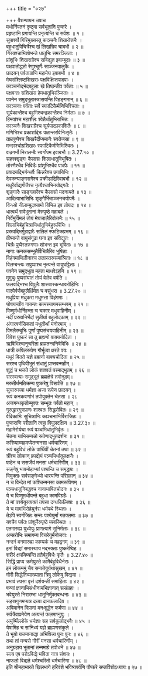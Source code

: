 +++
title = "०२७"

+++
वैशम्पायन उवाच  
मधोर्निपतनं दृष्ट्वा सर्वभूतानि पुष्करे ।  
प्रहृष्टानि प्रगायन्ति प्रनृत्यन्ति च सर्वशः ॥ १ ॥  
सुपार्श्वो गिरिमुख्यस्तु काञ्चनैः शिखरोत्तमैः ।  
बहुधातुविचित्रैश्च खं लिखन्निव चाबभौ ॥ २ ॥  
गिरयश्चाभिशोभन्ते धातुभिः समरञ्जिताः ।  
प्रांशुभिः शिखराग्रैश्च सविद्युत इवाम्बुदाः ॥ ३ ॥  
पक्षवातोद्धतो रेणुश्चूर्णैः साञ्जनवालुकैः ।  
छादयन् पर्वताग्राणि महामेघ इवाबभौ ॥ ४ ॥  
मेघसंश्लिष्टशिखराः पक्षविक्षिप्तपादपाः ।  
काञ्चनोद्भेदबहुलाः खे तिष्ठन्तीव पर्वताः ॥ ५ ॥  
पक्षवन्तः सशिखरा हेमधातुभिरञ्जिताः ।  
पवनेन समुद्भूतास्त्रासयन्ति विहङ्गमान् ॥ ६ ॥  
काञ्चनाः पर्वताः सर्वे स्फाटिकैर्मणिभिश्चिताः ।  
सूर्यकान्तैश्च बहुभिश्चन्द्रकान्तैश्च निर्मलाः ॥ ७ ॥  
हिमवांश्च महाशैलः श्वेतैर्धातुभिराचितः ।  
काञ्चनैः शिखराग्रैश्च सूर्यपादप्रकाशितैः ॥ ८ ॥  
मणिभिश्च प्रकाशद्भिः पक्षान्तरविनिःसृतैः ।  
ताम्रपुष्पैश्च शिखरैर्दीप्यमानैः स्वतेजसा ॥ ९ ॥  
मन्दरश्चोग्रशिखरः स्फाटिकैर्मणिभिश्चितः ।  
वज्रगर्भो निरालम्बैः स्वर्गोपम इवाबभौ ॥ 3.27.१० ॥  
सहस्रशृङ्गः कैलासः शिलाधातुविभूषितः ।  
तोरणैश्चैव निबिडैः प्रांशुभिश्चैव पादपैः ॥ ११ ॥  
प्रवादयद्भिर्गन्धर्वैः किन्नरैश्च प्रगायिभिः ।  
देवकन्याङ्गरागैश्च प्रक्रीडाद्रिरिवाबभौ ॥ १२ ॥  
मधुरैर्वाद्यगीतैश्च नृत्यैश्चाभिनयोद्गतैः ।  
शृङ्गारैः साङ्गहारैश्च कैलासो मदनायते ॥ १३ ॥  
आदित्याभासिभिः शृङ्गैर्भिन्नाञ्जनचयोपमैः ।  
विन्ध्यो नीलाम्बुदश्यामो विभिन्न इव तोयदः ॥ १४ ॥  
धात्वर्थं सर्वभूतानां मेरुपृष्ठे महाबले ।  
निर्वेमुर्विमलं तोयं मेघजालैरिवोत्तमैः ॥ १५ ॥  
शिलाभिर्बहुचित्राभिर्धातुभिर्बहुरूपिभिः ।  
प्रस्रवद्भिर्गुहाद्वारैः सलिलं स्फटिकप्रभम् ॥ १६ ॥  
ग्रीष्मान्ते वायुसंगूढा घना इव सविद्युतः ।  
चित्रैः पुष्पैस्तरुगणाः शोभन्त इव भूषिताः ॥ १७ ॥  
नागाः कनकसम्भूतैर्विचित्रैरिव भूषिताः ।  
विहंगमाभिलीनाश्च लतास्तरुसमाश्रिताः ॥ १८ ॥  
विलम्बन्त्यः सपुष्पाश्च नृत्यन्ते वायुघट्टिताः ।  
पवनेन समुद्भूता महता माधवेऽहनि ॥ १९ ॥  
मुमुचुः पुष्पसंघातं तोयं वेलेव वर्षति ।  
फलवद्भिश्च विपुलैः शास्त्रास्कन्धावरोहिभिः ।  
पादपैर्वर्णबहुलैर्ध्रियेत च वसुंधरा ॥ 3.27.२० ॥  
मधुप्रिया मधुकरा मधुमत्ता विहंगमाः ।  
घोषयन्तीव गायन्तः कामस्यागमसम्भवम् ॥ २१ ॥  
विष्णुर्मधोर्निहन्ता च चकार मधुवाहिनीम् ।  
नदीं प्रस्रवनिर्भेदां सुतीर्था बहुलोदकाम् ॥ २२ ॥  
अंगारवर्णसिकतां मधुतीर्थां मनोरमाम् ।  
विमलैरम्बुभिः पूर्णां पुष्पसंचयवाहिनीम् ॥ २३ ॥  
विवेश पुष्करं सा तु ब्रह्मणो वाक्यनोदिता ।  
ऋषिभिश्चानुचरिता ब्रह्मतन्त्रनिषेविभिः ॥ २४ ॥  
धात्री कपिलरूपेण गौर्भूत्वा क्षरते पयः ।  
मधुरं वितते यज्ञे ब्रह्मणो वाक्यचोदिता ॥ २५ ॥  
सरश्च पृथिवीभूतं संधातुं प्राप्तवन्महीम् ।  
शुद्धं च भजते लोकं शाश्वतं परमाद्भुतम् ॥ २६ ॥  
सरस्वत्याः समुद्भूतं ब्रह्मक्षेत्रे तमोनुदम्।  
मरुतीर्थमतिक्रम्य पुष्करेषु विसर्पति ॥ २७ ॥  
सुचारुरूपा धर्मज्ञा अजा रूपेण छादयन् ।  
रूपं कनकवर्णाभं तपोयुक्तेन चेतसा ॥ २८  
अजगन्धकृतोन्मुक्तः सम्भूतः पर्वतो महान् ।  
गुरुद्धारगुणप्राणः शाश्वतः सिद्धसेवितः ॥ २९ ॥  
वेदिकाभिः सुचित्राभिः काञ्चनाभिर्विराजितः ।  
पुष्कराणि परीतानि त्वष्ट्रा विपुलदक्षिण ॥ 3.27.३० ॥  
महामेरोर्यथा रूपं पञ्चभिर्धातुभिर्वृतः ।  
चेतना याभिसम्पन्नो रूपेणाद्भुतदर्शनः ॥ ३१ ॥  
करिष्याम्यहमप्येतन्मनसा धर्मचारिणम् ।  
रूपं बहुविधं लोके पार्थिवीं चेतनां तथा ॥ ३२ ॥  
त्रींश्च लोकान् प्रपद्येयं पञ्चभिर्धातुलक्षणैः ।  
षष्ठेन च ससर्जेयं मनसा धर्मचारिणीम् ॥ ३३ ॥  
सङ्गेषु भावमोहाभ्यां पश्यन्ति च समृद्धयः ।  
विमुक्ताः सर्वसङ्गेभ्यो धारयन्ति परिग्रहान् ॥ ३४ ॥  
न च विन्देत मां कश्चिन्मनसा कामरूपिणम् ।  
पञ्चधातुनिबद्धश्च नानाभाषितचोदनः ॥ ३५ ॥  
ये च विष्णुमधीयन्ते बहुधा कामविग्रहैः ।  
ते मां पश्येयुरव्यक्तं तपसा दग्धकिल्बिषाः ॥ ३६ ॥  
ये च मामभिरोहेयुर्नरा धर्मपथे स्थिताः ।  
तेऽपि स्वर्गजितः सन्तः पश्येयुर्मां गतक्लमाः ॥ ३७ ॥  
यश्चैव पर्वतः प्रांशुर्मेरुपृष्ठे व्यवस्थितः ।  
एतमारुह्य युध्येयुः प्राणत्यागे सुनिर्मलाः ॥ ३८ ॥  
अप्सरोभिः समागम्य विचरेयुर्मनोजवाः ।  
नन्दनं वनमारुह्य काम्यकं च महद्वनम् ॥ ३९ ॥  
इमां विद्यां समास्थाय मद्भक्ताः पुष्करेष्विह ।  
शरीरं क्षपयिष्यन्ति व्रतैर्बहुविधैः कृतैः ॥ 3.27.४० ॥  
सिद्धिं प्राप्य क्रमेयुस्ते कामैर्बहुविधैर्नराः ।  
इमं लोकममुं चैव सम्पतेयुर्यथासुखम् ॥ ४१ ॥  
गौरी सिद्धेतिव्याख्याता त्रिषु लोकेषु विद्यया ।  
प्रभावं तपसा वृत्तं दर्शयन्ती समाहिताः ॥ ४२ ॥  
षण्णां ज्ञानाभिसंधीनामभिज्ञानात् ससंग्रहाः ।  
भवेयुस्ते निरारम्भा धातुनिर्मुक्तबन्धनाः ॥ ४३ ॥  
सहस्रगुणमप्यत्र दत्त्वा दानफलादिव ।  
अविमानेन विप्राणां मनःशुद्धेन कर्मणा ॥ ४४ ॥  
सर्वत्रैवाप्रमेयेण अत्यन्तं फलमाप्नुयुः ।  
अमुष्मिँल्लोके धर्मज्ञाः सह सर्वकुलोद्भवैः ॥ ४५ ॥  
येषामिह च सांनिध्यं यज्ञे ब्राह्मणसंकुले ।  
ते भूयो यजमानाद्या अभिषिच्य पुनः पुनः ॥ ४६ ॥  
तथा तां मन्यसे गौरीं मनसा धर्मचारिणीम् ।  
अनुग्रहाय भूतानां तन्ममाग्रे तपोधने ॥ ४७ ॥  
सत्य एष परोऽविद्ये भविता नात्र संशयः ।  
नाफलो विद्यते धर्मश्चरितो धर्मचारिणा ॥ ४८ ॥  
इति श्रीमहाभारते खिलभागे हरिवंशे भविष्यपर्वणि पौष्करे सप्तविंशोऽध्यायः॥ २७ ॥